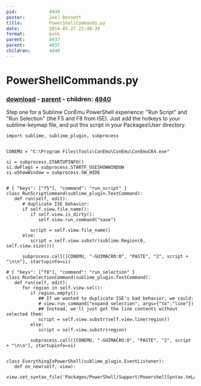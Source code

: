 ```yaml
---
pid:            4939
poster:         Joel Bennett
title:          PowerShellCommands.py
date:           2014-02-27 22:48:38
format:         posh
parent:         4937
parent:         4937
children:       4940
---
```


# PowerShellCommands.py

### [download](4939.ps1) - [parent](4937.md) - children: [4940](4940.md)

Step one for a Sublime ConEmu PowerShell experience: "Run Script" and "Run Selection" (the F5 and F8 from ISE). Just add the hotkeys to your sublime-keymap file, and put this script in your Packages\User directory.

```posh
import sublime, sublime_plugin, subprocess


CONEMU = "C:\Program Files\Tools\ConEmu\ConEmu\ConEmuC64.exe"

si = subprocess.STARTUPINFO() 
si.dwFlags = subprocess.STARTF_USESHOWWINDOW
si.wShowWindow = subprocess.SW_HIDE


# { "keys": ["f5"], "command": "run_script" }
class RunScriptCommand(sublime_plugin.TextCommand):
   def run(self, edit):
      # duplicate ISE behavior:          
      if self.view.file_name():
         if self.view.is_dirty():
            self.view.run_command("save")

         script = self.view.file_name()
      else:
         script = self.view.substr(sublime.Region(0, self.view.size()))

      subprocess.call([CONEMU, "-GUIMACRO:0", "PASTE", "2", script + "\n\n"], startupinfo=si)

# { "keys": ["f8"], "command": "run_selection" }
class RunSelectionCommand(sublime_plugin.TextCommand):
   def run(self, edit):
      for region in self.view.sel():
         if region.empty():
            ## If we wanted to duplicate ISE's bad behavior, we could:
            # view.run_command("expand_selection", args={"to":"line"})
            ## Instead, we'll just get the line contents without selected them:
            script = self.view.substr(self.view.line(region))
         else:
            script = self.view.substr(region)

         subprocess.call([CONEMU, "-GUIMACRO:0", "PASTE", "2", script + "\n\n"], startupinfo=si)


class EverythingIsPowerShell(sublime_plugin.EventListener):
   def on_new(self, view):
      view.set_syntax_file('Packages/PowerShell/Support/PowershellSyntax.tmLanguage')
```
